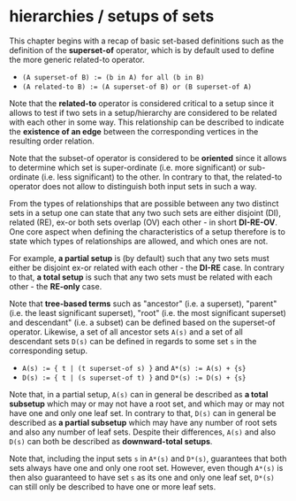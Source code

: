 
# hierarchies / setups of sets

This chapter begins with a recap of basic set-based definitions such as the
definition of the **superset-of** operator, which is by default used to define
the more generic related-to operator.

* `(A superset-of B) := (b in A) for all (b in B)`
* `(A related-to B) := (A superset-of B) or (B superset-of A)`

Note that the **related-to** operator is considered critical to a setup since
it allows to test if two sets in a setup/hierarchy are considered to be related
with each other in some way. This relationship can be described to indicate the
**existence of an edge** between the corresponding vertices in the resulting
order relation.

Note that the subset-of operator is considered to be **oriented** since it
allows to determine which set is super-ordinate (i.e. more significant) or
sub-ordinate (i.e. less significant) to the other. In contrary to that, the
related-to operator does not allow to distinguish both input sets in such
a way.

From the types of relationships that are possible between any two distinct
sets in a setup one can state that any two such sets are either disjoint (DI),
related (RE), ex-or both sets overlap (OV) each other - in short **DI-RE-OV**.
One core aspect when defining the characteristics of a setup therefore is to
state which types of relationships are allowed, and which ones are not.

For example, **a partial setup** is (by default) such that any two sets must
either be disjoint ex-or related with each other - the **DI-RE** case. In
contrary to that, **a total setup** is such that any two sets must be related
with each other - the **RE-only** case.

Note that **tree-based terms** such as "ancestor" (i.e. a superset), "parent"
(i.e. the least significant superset), "root" (i.e. the most significant
superset) and descendant" (i.e. a subset) can be defined based on the
superset-of operator. Likewise, a set of all ancestor sets `A(s)` and a set
of all descendant sets `D(s)` can be defined in regards to some set `s` in
the corresponding setup.

* `A(s) := { t | (t superset-of s) }` and `A*(s) := A(s) + {s}`
* `D(s) := { t | (s superset-of t) }` and `D*(s) := D(s) + {s}`

Note that, in a partial setup, `A(s)` can in general be described as
**a total subsetup** which may or may not have a root set, and which may or
may not have one and only one leaf set. In contrary to that, `D(s)` can in
general be described as **a partial subsetup** which may have any number of
root sets and also any number of leaf sets. Despite their differences, `A(s)`
and also `D(s)` can both be described as **downward-total setups**.

Note that, including the input sets `s` in `A*(s)` and `D*(s)`, guarantees
that both sets always have one and only one root set. However, even though
`A*(s)` is then also guaranteed to have set `s` as its one and only one leaf
set, `D*(s)` can still only be described to have one or more leaf sets.
